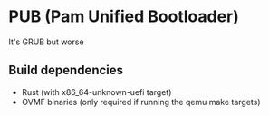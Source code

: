 # PUB (Pam Unified Bootloader)

It's GRUB but worse

## Build dependencies

- Rust (with x86_64-unknown-uefi target)
- OVMF binaries (only required if running the qemu make targets)
